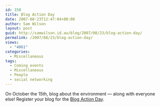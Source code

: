 ```yaml
---
id: 158
title: Blog Action Day
date: 2007-08-23T12:47:04+00:00
author: Sam Wilson
layout: post
guid: http://samwilson.id.au/blog/2007/08/23/blog-action-day/
permalink: /2007/08/23/blog-action-day/
views:
  - "4061"
categories:
  - Miscellaneous
tags:
  - Coming events
  - Miscellaneous
  - People
  - social networking
---
```

On October the 15th, blog about the environment — along with everyone else! Register your blog for the [Blog Action Day](http://blogactionday.org/).
